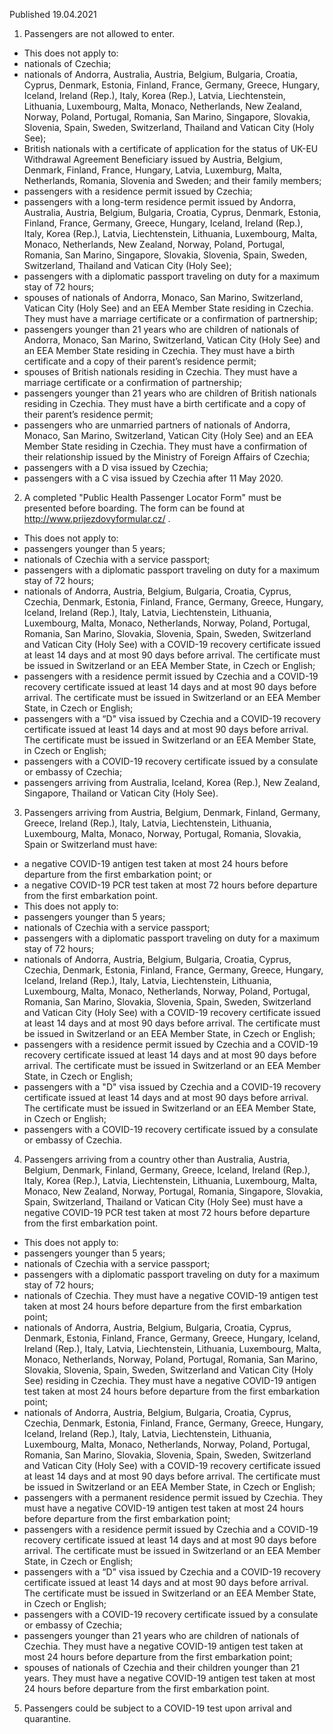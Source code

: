 Published 19.04.2021
1. Passengers are not allowed to enter. 
- This does not apply to:
- nationals of Czechia; 
- nationals of Andorra, Australia, Austria, Belgium, Bulgaria, Croatia, Cyprus, Denmark, Estonia, Finland, France, Germany, Greece, Hungary, Iceland, Ireland (Rep.), Italy, Korea (Rep.), Latvia, Liechtenstein, Lithuania, Luxembourg, Malta, Monaco, Netherlands, New Zealand, Norway, Poland, Portugal, Romania, San Marino, Singapore, Slovakia, Slovenia, Spain, Sweden, Switzerland, Thailand and Vatican City (Holy See);
- British nationals with a certificate of application for the status of UK-EU Withdrawal Agreement Beneficiary issued by Austria, Belgium, Denmark, Finland, France, Hungary, Latvia, Luxemburg, Malta, Netherlands, Romania, Slovenia and Sweden; and their family members;
- passengers with a residence permit issued by Czechia;
- passengers with a long-term residence permit issued by Andorra, Australia, Austria, Belgium, Bulgaria, Croatia, Cyprus, Denmark, Estonia, Finland, France, Germany, Greece, Hungary, Iceland, Ireland (Rep.), Italy, Korea (Rep.), Latvia, Liechtenstein, Lithuania, Luxembourg, Malta, Monaco, Netherlands, New Zealand, Norway, Poland, Portugal, Romania, San Marino, Singapore, Slovakia, Slovenia, Spain, Sweden, Switzerland, Thailand and Vatican City (Holy See);
- passengers with a diplomatic passport traveling on duty for a maximum stay of 72 hours;
- spouses of nationals of Andorra, Monaco, San Marino, Switzerland, Vatican City (Holy See) and an EEA Member State residing in Czechia. They must have a marriage certificate or a confirmation of partnership;
- passengers younger than 21 years who are children of nationals of Andorra, Monaco, San Marino, Switzerland, Vatican City (Holy See) and an EEA Member State residing in Czechia. They must have a birth certificate and a copy of their parent’s residence permit;
- spouses of British nationals residing in Czechia. They must have a marriage certificate or a confirmation of partnership; 
- passengers younger than 21 years who are children of British nationals residing in Czechia. They must have a birth certificate and a copy of their parent’s residence permit;
- passengers who are unmarried partners of nationals of Andorra, Monaco, San Marino, Switzerland, Vatican City (Holy See) and an EEA Member State residing in Czechia. They must have a confirmation of their relationship issued by the Ministry of Foreign Affairs of Czechia; 
- passengers with a D visa issued by Czechia;
- passengers with a C visa issued by Czechia after 11 May 2020. 
2. A completed "Public Health Passenger Locator Form" must be presented before boarding. The form can be found at <a href="http://www.prijezdovyformular.cz/">http://www.prijezdovyformular.cz/</a> . 
- This does not apply to:
- passengers younger than 5 years;
- nationals of Czechia with a service passport;
- passengers with a diplomatic passport traveling on duty for a maximum stay of 72 hours;
- nationals of Andorra, Austria, Belgium, Bulgaria, Croatia, Cyprus, Czechia, Denmark, Estonia, Finland, France, Germany, Greece, Hungary, Iceland, Ireland (Rep.), Italy, Latvia, Liechtenstein, Lithuania, Luxembourg, Malta, Monaco, Netherlands, Norway, Poland, Portugal, Romania, San Marino, Slovakia, Slovenia, Spain, Sweden, Switzerland and Vatican City (Holy See) with a COVID-19 recovery certificate issued at least 14 days and at most 90 days before arrival. The certificate must be issued in Switzerland or an EEA Member State, in Czech or English;
- passengers with a residence permit issued by Czechia and a COVID-19 recovery certificate issued at least 14 days and at most 90 days before arrival. The certificate must be issued in Switzerland or an EEA Member State, in Czech or English;
- passengers with a “D" visa issued by Czechia and a COVID-19 recovery certificate issued at least 14 days and at most 90 days before arrival. The certificate must be issued in Switzerland or an EEA Member State, in Czech or English; 
- passengers with a COVID-19 recovery certificate issued by a consulate or embassy of Czechia;
- passengers arriving from Australia, Iceland, Korea (Rep.), New Zealand, Singapore, Thailand or Vatican City (Holy See). 
3. Passengers arriving from Austria, Belgium, Denmark, Finland, Germany, Greece, Ireland (Rep.), Italy, Latvia, Liechtenstein, Lithuania, Luxembourg, Malta, Monaco, Norway, Portugal, Romania, Slovakia, Spain or Switzerland must have:
- a negative COVID-19 antigen test taken at most 24 hours before departure from the first embarkation point; or 
- a negative COVID-19 PCR test taken at most 72 hours before departure from the first embarkation point.
- This does not apply to:
- passengers younger than 5 years;
- nationals of Czechia with a service passport;
- passengers with a diplomatic passport traveling on duty for a maximum stay of 72 hours;
- nationals of Andorra, Austria, Belgium, Bulgaria, Croatia, Cyprus, Czechia, Denmark, Estonia, Finland, France, Germany, Greece, Hungary, Iceland, Ireland (Rep.), Italy, Latvia, Liechtenstein, Lithuania, Luxembourg, Malta, Monaco, Netherlands, Norway, Poland, Portugal, Romania, San Marino, Slovakia, Slovenia, Spain, Sweden, Switzerland and Vatican City (Holy See) with a COVID-19 recovery certificate issued at least 14 days and at most 90 days before arrival. The certificate must be issued in Switzerland or an EEA Member State, in Czech or English;
- passengers with a residence permit issued by Czechia and a COVID-19 recovery certificate issued at least 14 days and at most 90 days before arrival. The certificate must be issued in Switzerland or an EEA Member State, in Czech or English;
- passengers with a "D" visa issued by Czechia and a COVID-19 recovery certificate issued at least 14 days and at most 90 days before arrival. The certificate must be issued in Switzerland or an EEA Member State, in Czech or English; 
- passengers with a COVID-19 recovery certificate issued by a consulate or embassy of Czechia.
4. Passengers arriving from a country other than Australia, Austria, Belgium, Denmark, Finland, Germany, Greece, Iceland, Ireland (Rep.), Italy, Korea (Rep.), Latvia, Liechtenstein, Lithuania, Luxembourg, Malta, Monaco, New Zealand, Norway, Portugal, Romania, Singapore, Slovakia, Spain, Switzerland, Thailand or Vatican City (Holy See) must have a negative COVID-19 PCR test taken at most 72 hours before departure from the first embarkation point.
- This does not apply to:
- passengers younger than 5 years;
- nationals of Czechia with a service passport;
- passengers with a diplomatic passport traveling on duty for a maximum stay of 72 hours;
- nationals of Czechia. They must have a negative COVID-19 antigen test taken at most 24 hours before departure from the first embarkation point;
- nationals of Andorra, Austria, Belgium, Bulgaria, Croatia, Cyprus, Denmark, Estonia, Finland, France, Germany, Greece, Hungary, Iceland, Ireland (Rep.), Italy, Latvia, Liechtenstein, Lithuania, Luxembourg, Malta, Monaco, Netherlands, Norway, Poland, Portugal, Romania, San Marino, Slovakia, Slovenia, Spain, Sweden, Switzerland and Vatican City (Holy See) residing in Czechia. They must have a negative COVID-19 antigen test taken at most 24 hours before departure from the first embarkation point;
- nationals of Andorra, Austria, Belgium, Bulgaria, Croatia, Cyprus, Czechia, Denmark, Estonia, Finland, France, Germany, Greece, Hungary, Iceland, Ireland (Rep.), Italy, Latvia, Liechtenstein, Lithuania, Luxembourg, Malta, Monaco, Netherlands, Norway, Poland, Portugal, Romania, San Marino, Slovakia, Slovenia, Spain, Sweden, Switzerland and Vatican City (Holy See) with a COVID-19 recovery certificate issued at least 14 days and at most 90 days before arrival. The certificate must be issued in Switzerland or an EEA Member State, in Czech or English;
- passengers with a permanent residence permit issued by Czechia. They must have a negative COVID-19 antigen test taken at most 24 hours before departure from the first embarkation point;
- passengers with a residence permit issued by Czechia and a COVID-19 recovery certificate issued at least 14 days and at most 90 days before arrival. The certificate must be issued in Switzerland or an EEA Member State, in Czech or English;
- passengers with a “D" visa issued by Czechia and a COVID-19 recovery certificate issued at least 14 days and at most 90 days before arrival. The certificate must be issued in Switzerland or an EEA Member State, in Czech or English; 
- passengers with a COVID-19 recovery certificate issued by a consulate or embassy of Czechia;
- passengers younger than 21 years who are children of nationals of Czechia. They must have a negative COVID-19 antigen test taken at most 24 hours before departure from the first embarkation point;
- spouses of nationals of Czechia and their children younger than 21 years. They must have a negative COVID-19 antigen test taken at most 24 hours before departure from the first embarkation point.
5. Passengers could be subject to a COVID-19 test upon arrival and quarantine.


